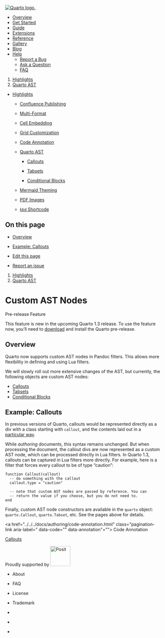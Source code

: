 <a href="../../../index.html"
class="navbar-brand navbar-brand-logo"><img src="../../../quarto.png"
class="navbar-logo" alt="Quarto logo." /></a>

<span class="navbar-toggler-icon"></span>

-   <a href="../../../index.html" class="nav-link"><span
    class="menu-text">Overview</span></a>
-   <a href="../../../docs/get-started/index.html" class="nav-link"><span
    class="menu-text">Get Started</span></a>
-   <a href="../../../docs/guide/index.html" class="nav-link"><span
    class="menu-text">Guide</span></a>
-   <a href="../../../docs/extensions/index.html" class="nav-link"><span
    class="menu-text">Extensions</span></a>
-   <a href="../../../docs/reference/index.html" class="nav-link"><span
    class="menu-text">Reference</span></a>
-   <a href="../../../docs/gallery/index.html" class="nav-link"><span
    class="menu-text">Gallery</span></a>
-   <a href="../../../docs/blog/index.html" class="nav-link"><span
    class="menu-text">Blog</span></a>
-   <a href="#" id="nav-menu-help" class="nav-link dropdown-toggle"
    role="button" data-bs-toggle="dropdown" aria-expanded="false"><span
    class="menu-text">Help</span></a>
    -   <a href="https://github.com/quarto-dev/quarto-cli/issues"
        class="dropdown-item"><em></em> <span class="dropdown-text">Report a
        Bug</span></a>
    -   <a href="https://github.com/quarto-dev/quarto-cli/discussions"
        class="dropdown-item"><em></em> <span class="dropdown-text">Ask a
        Question</span></a>
    -   <a href="../../../docs/faq/index.html" class="dropdown-item"><em></em>
        <span class="dropdown-text">FAQ</span></a>

<a href="https://twitter.com/quarto_pub"
class="quarto-navigation-tool px-1" aria-label="Quarto Twitter"
title="Quarto Twitter"><em></em></a>
<a href="https://github.com/quarto-dev/quarto-cli"
class="quarto-navigation-tool px-1" aria-label="Quarto GitHub"
title="Quarto GitHub"><em></em></a>
<a href="https://quarto.org/docs/blog/index.xml"
class="quarto-navigation-tool px-1" aria-label="Quarto Blog RSS"
title="Quarto Blog RSS"><em></em></a>

1.  [Highlights](../../../docs/prerelease/1.3/index.html)
2.  [Quarto AST](../../../docs/prerelease/1.3/ast.html)

<span class="flex-grow-1" role="button" bs-toggle="collapse"
bs-target=".quarto-sidebar-collapse-item" aria-controls="quarto-sidebar"
aria-expanded="false" aria-label="Toggle sidebar navigation"
onclick="if (window.quartoToggleHeadroom) { window.quartoToggleHeadroom(); }"></span>

-   <a href="../../../docs/prerelease/1.3/index.html"
    class="sidebar-item-text sidebar-link"><span
    class="menu-text">Highlights</span></a> <span
    class="sidebar-item-toggle text-start" bs-toggle="collapse"
    bs-target="#quarto-sidebar-section-1" aria-expanded="true"
    aria-label="Toggle section"></span>

    -   <a href="../../../docs/publishing/confluence.html"
        class="sidebar-item-text sidebar-link"><span
        class="menu-text">Confluence Publishing</span></a>

    -   <a href="../../../docs/output-formats/html-multi-format.html"
        class="sidebar-item-text sidebar-link"><span
        class="menu-text">Multi-Format</span></a>

    -   <a href="../../../docs/authoring/notebook-embed.html"
        class="sidebar-item-text sidebar-link"><span class="menu-text">Cell
        Embedding</span></a>

    -   <a
        href="../../../docs/output-formats/page-layout.html#grid-customization"
        class="sidebar-item-text sidebar-link"><span class="menu-text">Grid
        Customization</span></a>

    -   <a href="../../../docs/authoring/code-annotation.html"
        class="sidebar-item-text sidebar-link"><span class="menu-text">Code
        Annotation</span></a>

    -   <a href="../../../docs/prerelease/1.3/ast.html"
        class="sidebar-item-text sidebar-link active"><span
        class="menu-text">Quarto AST</span></a> <span
        class="sidebar-item-toggle text-start" bs-toggle="collapse"
        bs-target="#quarto-sidebar-section-2" aria-expanded="true"
        aria-label="Toggle section"></span>

        -   <a href="../../../docs/prerelease/1.3/custom-ast-nodes/callout.html"
            class="sidebar-item-text sidebar-link"><span
            class="menu-text">Callouts</span></a>

        -   <a href="../../../docs/prerelease/1.3/custom-ast-nodes/tabset.html"
            class="sidebar-item-text sidebar-link"><span
            class="menu-text">Tabsets</span></a>

        -   <a
            href="../../../docs/prerelease/1.3/custom-ast-nodes/conditional-block.html"
            class="sidebar-item-text sidebar-link"><span
            class="menu-text">Conditional Blocks</span></a>

    -   <a href="../../../docs/authoring/diagrams.html#mermaid-theming"
        class="sidebar-item-text sidebar-link"><span class="menu-text">Mermaid
        Theming</span></a>

    -   <a href="../../../docs/prerelease/1.3/pdf.html"
        class="sidebar-item-text sidebar-link"><span class="menu-text">PDF
        Images</span></a>

    -   <a
        href="../../../docs/authoring/markdown-basics.html#keyboard-shortcuts"
        class="sidebar-item-text sidebar-link"><span
        class="menu-text"><code>kbd</code> Shortcode</span></a>

## On this page

-   <a href="#overview" id="toc-overview" class="nav-link active"
    data-scroll-target="#overview">Overview</a>
-   <a href="#example-callouts" id="toc-example-callouts" class="nav-link"
    data-scroll-target="#example-callouts">Example: Callouts</a>

-   <a
    href="https://github.com/quarto-dev/quarto-web/edit/main/docs/prerelease/1.3/ast.qmd"
    class="toc-action"><em></em>Edit this page</a>
-   <a href="https://github.com/quarto-dev/quarto-cli/issues/new/choose"
    class="toc-action"><em></em>Report an issue</a>

1.  [Highlights](../../../docs/prerelease/1.3/index.html)
2.  [Quarto AST](../../../docs/prerelease/1.3/ast.html)

# Custom AST Nodes

Pre-release Feature

This feature is new in the upcoming Quarto 1.3 release. To use the
feature now, you’ll need to
[download](https://quarto.org/docs/download/prerelease) and install the
Quarto pre-release.

## Overview

Quarto now supports custom AST nodes in Pandoc filters. This allows more
flexibility in defining and using Lua filters.

We will slowly roll out more extensive changes of the AST, but
currently, the following objects are custom AST nodes:

-   [Callouts](../../../docs/prerelease/1.3/custom-ast-nodes/callout.html)
-   [Tabsets](../../../docs/prerelease/1.3/custom-ast-nodes/tabset.html)
-   [Conditional
    Blocks](../../../docs/prerelease/1.3/custom-ast-nodes/conditional-block.html)

## Example: Callouts

In previous versions of Quarto, callouts would be represented directly
as a div with a class starting with `callout`, and the contents laid out
in a [particular way](../../../docs/authoring/callouts.html).

While *authoring* documents, this syntax remains unchanged. But when
processing the document, the callout divs are now represented as a
custom AST node, which can be processed directly in Lua filters. In
Quarto 1.3, callouts can be captured in Lua filters more directly. For
example, here is a filter that forces every callout to be of type
“caution”:

    function Callout(callout)
      -- do something with the callout
      callout.type = "caution"

      -- note that custom AST nodes are passed by reference. You can
      -- return the value if you choose, but you do not need to.
    end

Finally, custom AST node constructors are available in the `quarto`
object: `quarto.Callout`, `quarto.Tabset`, etc. See the pages above for
details.

<a href="../../../docs/authoring/code-annotation.html"
class="pagination-link aria-label=" data-code=""
data-annotation"=""><em></em> <span class="nav-page-text">Code
Annotation</span></a>

<a href="../../../docs/prerelease/1.3/custom-ast-nodes/callout.html"
class="pagination-link" aria-label="Callouts"><span
class="nav-page-text">Callouts</span> <em></em></a>

Proudly supported by [<img
src="https://www.rstudio.com/assets/img/posit-logo-fullcolor-TM.svg"
class="img-fluid" width="65" alt="Posit" />](https://posit.co)

-   <a href="../../../about.html" class="nav-link"></a>

    About

-   <a href="../../../docs/faq/index.html" class="nav-link"></a>

    FAQ

-   <a href="../../../license.html" class="nav-link"></a>

    License

-   <a href="../../../trademark.html" class="nav-link"></a>

    Trademark

-   <a href="https://twitter.com/quarto_pub" class="nav-link"><em></em></a>
-   <a href="https://github.com/quarto-dev/quarto-cli"
    class="nav-link"><em></em></a>
-   <a href="https://quarto.org/docs/blog/index.xml"
    class="nav-link"><em></em></a>
